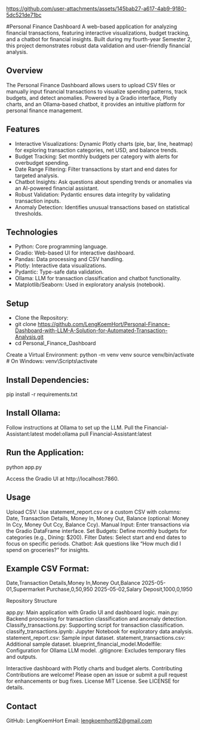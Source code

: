 

https://github.com/user-attachments/assets/145bab27-a617-4ab9-9180-5dc521de71bc



#Personal Finance Dashboard
A web-based application for analyzing financial transactions, featuring interactive visualizations, budget tracking, and a chatbot for financial insights. Built during my fourth-year Semester 2, this project demonstrates robust data validation and user-friendly financial analysis.
## Overview
The Personal Finance Dashboard allows users to upload CSV files or manually input financial transactions to visualize spending patterns, track budgets, and detect anomalies. Powered by a Gradio interface, Plotly charts, and an Ollama-based chatbot, it provides an intuitive platform for personal finance management.

## Features

- Interactive Visualizations: Dynamic Plotly charts (pie, bar, line, heatmap) for exploring transaction categories, net USD, and balance trends.
- Budget Tracking: Set monthly budgets per category with alerts for overbudget spending.
- Date Range Filtering: Filter transactions by start and end dates for targeted analysis.
- Chatbot Insights: Ask questions about spending trends or anomalies via an AI-powered financial assistant.
- Robust Validation: Pydantic ensures data integrity by validating transaction inputs.
- Anomaly Detection: Identifies unusual transactions based on statistical thresholds.

## Technologies

- Python: Core programming language.
- Gradio: Web-based UI for interactive dashboard.
- Pandas: Data processing and CSV handling.
- Plotly: Interactive data visualizations.
- Pydantic: Type-safe data validation.
- Ollama: LLM for transaction classification and chatbot functionality.
- Matplotlib/Seaborn: Used in exploratory analysis (notebook).

## Setup

- Clone the Repository:
- git clone https://github.com/LengKoemHort/Personal-Finance-Dashboard-with-LLM-A-Solution-for-Automated-Transaction-Analysis.git
- cd Personal_Finance_Dashboard


Create a Virtual Environment:
python -m venv venv
source venv/bin/activate  # On Windows: venv\Scripts\activate


## Install Dependencies:
pip install -r requirements.txt


## Install Ollama:

Follow instructions at Ollama to set up the LLM.
Pull the Financial-Assistant:latest model:ollama pull Financial-Assistant:latest




## Run the Application:
python app.py


Access the Gradio UI at http://localhost:7860.



## Usage

Upload CSV: Use statement_report.csv or a custom CSV with columns: Date, Transaction Details, Money In, Money Out, Balance (optional: Money In Ccy, Money Out Ccy, Balance Ccy).
Manual Input: Enter transactions via the Gradio DataFrame interface.
Set Budgets: Define monthly budgets for categories (e.g., Dining: $200).
Filter Dates: Select start and end dates to focus on specific periods.
Chatbot: Ask questions like “How much did I spend on groceries?” for insights.

## Example CSV Format:
Date,Transaction Details,Money In,Money Out,Balance
2025-05-01,Supermarket Purchase,0,50,950
2025-05-02,Salary Deposit,1000,0,1950

Repository Structure

app.py: Main application with Gradio UI and dashboard logic.
main.py: Backend processing for transaction classification and anomaly detection.
Classify_transactions.py: Supporting script for transaction classification.
classify_transactions.ipynb: Jupyter Notebook for exploratory data analysis.
statement_report.csv: Sample input dataset.
statement_transactions.csv: Additional sample dataset.
blueprint_financial_model.Modelfile: Configuration for Ollama LLM model.
.gitignore: Excludes temporary files and outputs.

Interactive dashboard with Plotly charts and budget alerts.
Contributing
Contributions are welcome! Please open an issue or submit a pull request for enhancements or bug fixes.
License
MIT License. See LICENSE for details.

## Contact

GitHub: LengKoemHort
Email: lengkoemhort62@gmail.com

